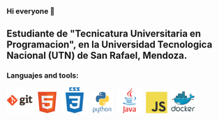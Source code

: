 ### Hi everyone 👋

## Estudiante de "Tecnicatura Universitaria en Programacion", en la Universidad Tecnologica Nacional (UTN) de San Rafael, Mendoza.

<div align="left">
    <h3> Languajes and tools: </h3>
    <div>
        <img src="https://github.com/devicons/devicon/blob/master/icons/git/git-original-wordmark.svg" title "GIT" alt="GIT" width="60" heigth="60"/>&nbsp;
        <img src="https://github.com/devicons/devicon/blob/master/icons/html5/html5-original.svg" title "HTML5" alt="HTML" width="50" heigth="50"/>&nbsp;
        <img src="https://github.com/devicons/devicon/blob/master/icons/css3/css3-plain-wordmark.svg" title "CSS" alt="CSS" width="60" heigth="60"/>&nbsp;
        <img src="https://github.com/devicons/devicon/blob/master/icons/python/python-original-wordmark.svg" title "PYTHON" alt="PYTHON" width="50" heigth="50"/>&nbsp;
        <img src="https://github.com/devicons/devicon/blob/master/icons/java/java-original-wordmark.svg" title "JAVA" alt="JAVA" width="60" heigth="60"/>&nbsp;
        <img src="https://github.com/devicons/devicon/blob/master/icons/javascript/javascript-original.svg"  title "JAVASCRIPT" alt="JAVASCRIPT" width="50" heigth="50"/>&nbsp;
        <img src="https://github.com/devicons/devicon/blob/master/icons/docker/docker-original-wordmark.svg" title "DOCKER" alt="DOCKER" width="55" heigth="55"/>&nbsp;
       </div>
</div>

